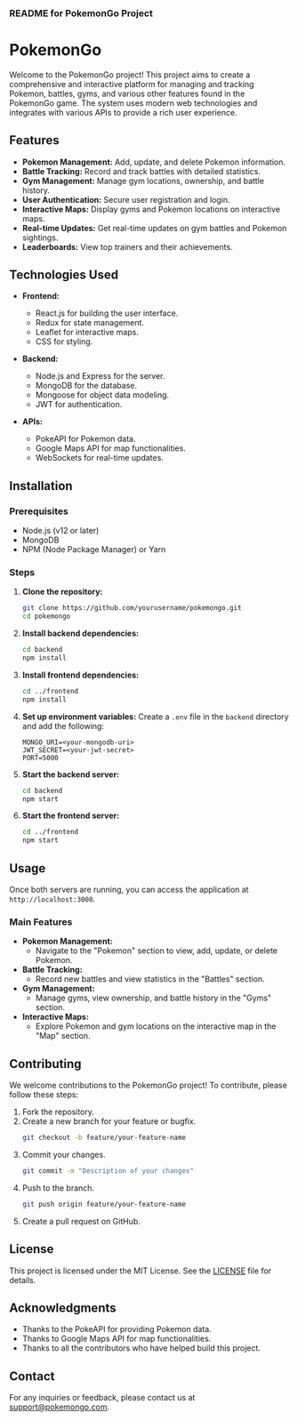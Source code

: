 ### **README for PokemonGo Project**

# PokemonGo

Welcome to the PokemonGo project! This project aims to create a comprehensive and interactive platform for managing and tracking Pokemon, battles, gyms, and various other features found in the PokemonGo game. The system uses modern web technologies and integrates with various APIs to provide a rich user experience.

## Features

- **Pokemon Management:** Add, update, and delete Pokemon information.
- **Battle Tracking:** Record and track battles with detailed statistics.
- **Gym Management:** Manage gym locations, ownership, and battle history.
- **User Authentication:** Secure user registration and login.
- **Interactive Maps:** Display gyms and Pokemon locations on interactive maps.
- **Real-time Updates:** Get real-time updates on gym battles and Pokemon sightings.
- **Leaderboards:** View top trainers and their achievements.

## Technologies Used

- **Frontend:**
  - React.js for building the user interface.
  - Redux for state management.
  - Leaflet for interactive maps.
  - CSS for styling.

- **Backend:**
  - Node.js and Express for the server.
  - MongoDB for the database.
  - Mongoose for object data modeling.
  - JWT for authentication.

- **APIs:**
  - PokeAPI for Pokemon data.
  - Google Maps API for map functionalities.
  - WebSockets for real-time updates.

## Installation

### Prerequisites

- Node.js (v12 or later)
- MongoDB
- NPM (Node Package Manager) or Yarn

### Steps

1. **Clone the repository:**
   ```sh
   git clone https://github.com/yourusername/pokemongo.git
   cd pokemongo
   ```

2. **Install backend dependencies:**
   ```sh
   cd backend
   npm install
   ```

3. **Install frontend dependencies:**
   ```sh
   cd ../frontend
   npm install
   ```

4. **Set up environment variables:**
   Create a `.env` file in the `backend` directory and add the following:
   ```env
   MONGO_URI=<your-mongodb-uri>
   JWT_SECRET=<your-jwt-secret>
   PORT=5000
   ```

5. **Start the backend server:**
   ```sh
   cd backend
   npm start
   ```

6. **Start the frontend server:**
   ```sh
   cd ../frontend
   npm start
   ```

## Usage

Once both servers are running, you can access the application at `http://localhost:3000`. 

### Main Features

- **Pokemon Management:**
  - Navigate to the "Pokemon" section to view, add, update, or delete Pokemon.
- **Battle Tracking:**
  - Record new battles and view statistics in the "Battles" section.
- **Gym Management:**
  - Manage gyms, view ownership, and battle history in the "Gyms" section.
- **Interactive Maps:**
  - Explore Pokemon and gym locations on the interactive map in the "Map" section.

## Contributing

We welcome contributions to the PokemonGo project! To contribute, please follow these steps:

1. Fork the repository.
2. Create a new branch for your feature or bugfix.
   ```sh
   git checkout -b feature/your-feature-name
   ```
3. Commit your changes.
   ```sh
   git commit -m "Description of your changes"
   ```
4. Push to the branch.
   ```sh
   git push origin feature/your-feature-name
   ```
5. Create a pull request on GitHub.

## License

This project is licensed under the MIT License. See the [LICENSE](LICENSE) file for details.

## Acknowledgments

- Thanks to the PokeAPI for providing Pokemon data.
- Thanks to Google Maps API for map functionalities.
- Thanks to all the contributors who have helped build this project.

## Contact

For any inquiries or feedback, please contact us at support@pokemongo.com.

